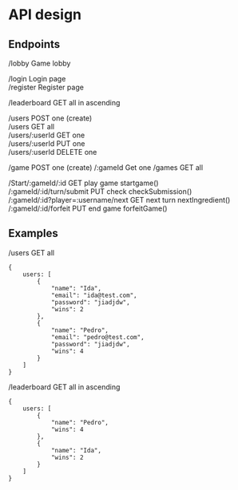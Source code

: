 # API design

## Endpoints
  
/lobby              Game lobby  
  
/login              Login page  
/register           Register page
  
/leaderboard        GET all in ascending
  
/users              POST one (create)  
/users              GET all  
/users/:userId      GET one  
/users/:userId      PUT one  
/users/:userId      DELETE one  
  
/game               POST one (create)
/:gameId            Get one
/games              GET all  

/Start/:gameId/:id                       GET play game       startgame()  
/:gameId/:id/turn/submit                  PUT check           checkSubmission()  
/:gameId/:id?player=:username/next      GET next turn       nextIngredient() 
/:gameId/:id/forfeit               PUT end game        forfeitGame()
   
## Examples  
/users              GET all    
```
{
    users: [
        {
            "name": "Ida",
            "email": "ida@test.com",
            "password": "jiadjdw",
            "wins": 2
        },
        {
            "name": "Pedro",
            "email": "pedro@test.com",
            "password": "jiadjdw",
            "wins": 4
        }
    ]
}
```  
  
/leaderboard        GET all in ascending  
```
{
    users: [
        {
            "name": "Pedro",
            "wins": 4
        },
        {
            "name": "Ida",
            "wins": 2
        }
    ]
}